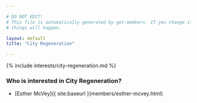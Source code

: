 ```yaml
---

# DO NOT EDIT!
# This file is automatically generated by get-members. If you change it, bad
# things will happen.

layout: default
title: "City Regeneration"

---
```


{% include interests/city-regeneration.md %}

### Who is interested in City Regeneration?


* [Esther McVey]({ site.baseurl }}members/esther-mcvey.html)
